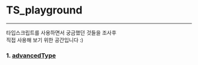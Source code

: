 # TS_playground
* * *
타입스크립트를 사용하면서 궁금했던 것들을 조사후    
직접 사용해 보기 위한 공간입니다 :)   
    
### 1. [advancedType](https://github.com/chap95/TS_playground/blob/master/advancedType.ts)

